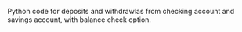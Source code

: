 Python code for deposits and withdrawlas from checking account and savings account, with balance check option.
